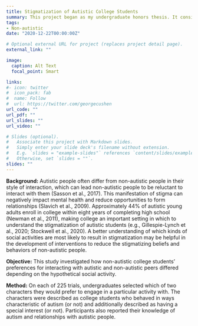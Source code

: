 ```yaml
---
title: Stigmatization of Autistic College Students
summary: This project began as my undergraduate honors thesis. It considers how non-autistic college students’ interest in interacting with peers is impacted by the peers’ social behavior and special interests. You can read the first paper from this study in my Publications section!
tags:
- Non-autistic
date: "2020-12-22T00:00:00Z"

# Optional external URL for project (replaces project detail page).
external_link: ""

image:
  caption: Alt Text
  focal_point: Smart

links:
#- icon: twitter
#  icon_pack: fab
#  name: Follow
#  url: https://twitter.com/georgecushen
url_code: ""
url_pdf: ""
url_slides: ""
url_video: ""

# Slides (optional).
#   Associate this project with Markdown slides.
#   Simply enter your slide deck's filename without extension.
#   E.g. `slides = "example-slides"` references `content/slides/example-slides.md`.
#   Otherwise, set `slides = ""`.
slides: ""
---
```

**Background:**
Autistic people often differ from non-autistic people in their style of interaction, which can lead non-autistic people to be reluctant to interact with them (Sasson et al., 2017). This manifestation of stigma can negatively impact mental health and reduce opportunities to form relationships (Slavich et al., 2009). Approximately 44% of autistic young adults enroll in college within eight years of completing high school (Newman et al., 2011), making college an important setting in which to understand the stigmatization of autistic students (e.g., Gillespie-Lynch et al., 2020; Stockwell et al., 2020). A better understanding of which kinds of social activities are most likely to result in stigmatization may be helpful in the development of interventions to reduce the stigmatizing beliefs and behaviors of non-autistic people.

**Objective:**
This study investigated how non-autistic college students’ preferences for interacting with autistic and non-autistic peers differed depending on the hypothetical social activity.

**Method:**
On each of 225 trials, undergraduates selected which of two characters they would prefer to engage in a particular activity with. The characters were described as college students who behaved in ways characteristic of autism (or not) and additionally described as having a special interest (or not). Participants also reported their knowledge of autism and relationships with autistic people. 
